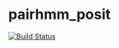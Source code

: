 # pairhmm_posit
[![Build Status](https://travis-ci.com/lvandam/pairhmm_posit.svg?token=yutvygABpyCys69DQPzB&branch=master)](https://travis-ci.com/lvandam/pairhmm_posit)

